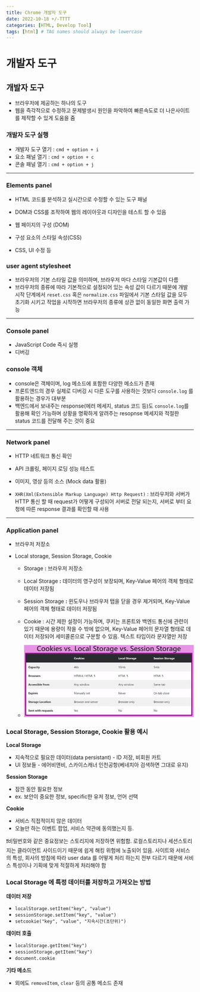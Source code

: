 ```yaml
---
title: Chrome 개발자 도구
date: 2022-10-18 +/-TTTT
categories: [HTML, Develop Tool]
tags: [html] # TAG names should always be lowercase
---
```


# 개발자 도구

## 개발자 도구

- 브라우저에 제공하는 하나의 도구
- 웹을 즉각적으로 수정하고 문제발생시 원인을 파악하여 빠른속도로 더 나은사이트를 제작할 수 있게 도움을 줌

### 개발자 도구 실행

- 개발자 도구 열기 : `cmd + option + i`
- 요소 패널 열기 : `cmd + option + c`
- 콘솔 패널 열기 : `cmd + option + j`

---

### Elements panel

- HTML 코드를 분석하고 실시간으로 수정할 수 있는 도구 패널
- DOM과 CSS를 조작하여 웹의 레이아웃과 디자인을 테스트 할 수 있음

- 웹 페이지의 구성 (DOM)
- 구성 요소의 스타일 속성(CSS)
- CSS, UI 수정 등

### user agent stylesheet

- 브라우저의 기본 스타일 값을 의미하며, 브라우저 마다 스타일 기본값이 다름
- 브라우저의 종류에 따라 기본적으로 설정되어 있는 속성 값이 다르기 때문에 개발 시작 단계에서 `reset.css` 혹은 `normalize.css` 파일에서 기본 스타일 값을 모두 초기화 시키고 작업을 시작하면 브라우저의 종류에 상관 없이 동일한 화면 출력 가능

---

### Console panel

- JavaScript Code 즉시 실행
- 디버깅

### console 객체

- console은 객체이며, log 메소드에 포함한 다양한 메소드가 존재
- 프론트엔드의 경우 실제로 디버깅 시 다른 도구를 사용하는 것보다 `console.log` 를 활용하는 경우가 대부분
- 백엔드에서 보내주는 response(에러 메세지, status 코드 등)도 `console.log`를 활용해 확인 가능하며 상황을 명확하게 알려주는 resopnse 메세지와 적절한 status 코드를 전달해 주는 것이 중요

---

### Network panel

- HTTP 네트워크 통신 확인
- API 크롤링, 페이지 로딩 성능 테스트
- 이미지, 영상 등의 소스 (Mock data 활용)

- `XHR(Xml(Extensible Markup Language) Http Request)` : 브라우저와 서버가 HTTP 통신 할 때 request가 어떻게 구성되어 서버로 전달 되는지, 서버로 부터 요청에 따른 response 결과를 확인할 때 사용

---

### Application panel

- 브라우저 저장소

- Local storage, Session Storage, Cookie

  - Storage **:** 브라우저 저장소

  - Local Storage **:** 데이터의 영구성이 보장되며, Key-Value 페어의 객체 형태로 데이터 저장됨

  - Session Storage **:** 윈도우나 브라우저 탭을 닫을 경우 제거되며, Key-Value 페어의 객체 형태로 데이터 저장됨

  - Cookie : 시간 제한 설정이 가능하며, 쿠키는 프론트와 백엔드 통신에 관련이 있기 때문에 용량이 작을 수 밖에 없으며, Key-Value 페어의 문자열 형태로 데이터 저장되어 세미콜론으로 구분할 수 있음. 텍스트 타입이라 문자열만 저장
  - ![Cookies, LocalStorage, SessionStorage](../../assets/img/postingImg/image.png)

### **Local Storage, Session Storage, Cookie 활용 예시**

**Local Storage**

- 지속적으로 필요한 데이터(data persistant) - ID 저장, 비회원 카트
- UI 정보들 - 에어비앤비, 스카이스캐너 인천공항(베네치아 검색하면 그대로 유지)

**Session Storage**

- 잠깐 동안 필요한 정보
- ex. 보안이 중요한 정보, specific한 유저 정보, 언어 선택

**Cookie**

- 서비스 직접적이지 않은 데이터
- 오늘만 하는 이벤트 팝업, 서비스 약관에 동의했는지 등.

❗️비밀번호와 같은 중요정보는 스토리지에 저장하면 위험함. 로컬스토리지나 세션스토리지는 클라이언트 사이드이기 때문에 쉽게 해킹 위험에 노출되어 있음. 사이트와 서비스의 특성, 회사의 방침에 따라 user data 를 어떻게 처리 하는지 전부 다르기 때문에 서비스 특성이나 기획에 맞게 적절하게 처리해야 함

### Local Storage 에 특정 데이터를 저장하고 가져오는 방법

**데이터 저장**

- `localStorage.setItem("key", "value")`
- `sessionStorage.setItem("key", "value")`
- `setcookie("key", "value", "지속시간(초단위)")`

**데이터 호출**

- `localStorage.getItem("key")`
- `sessionStorage.getItem("key")`
- `document.cookie`

**기타 메소드**

- 외에도 `removeItem`, `clear` 등의 공통 메소드 존재

